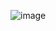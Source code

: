 ![image](https://user-images.githubusercontent.com/96706849/164982563-90d6ab52-b5f6-4275-bc51-e2695dc4d4ee.png)
